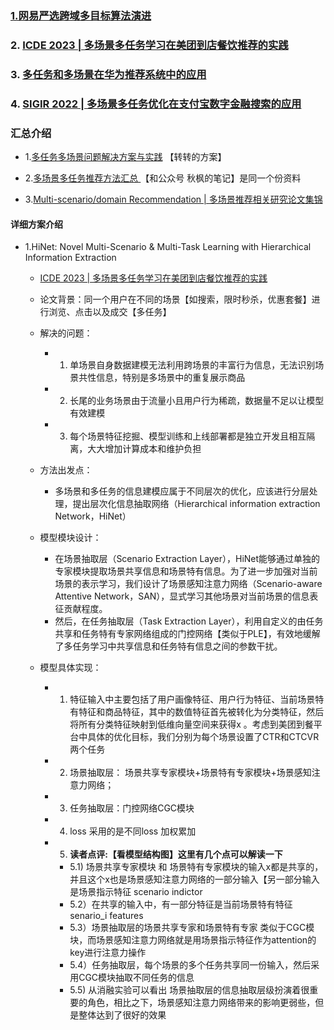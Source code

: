 ### [1.网易严选跨域多目标算法演进  ](https://mp.weixin.qq.com/s/Ks5aaV-S3doVcoedWznCYg)
### 2. [ICDE 2023 | 多场景多任务学习在美团到店餐饮推荐的实践 ](https://tech.meituan.com/2023/03/23/recommendation-multi-scenario-task.html)
### 3. [多任务和多场景在华为推荐系统中的应用 ](https://www.51cto.com/article/772972.html)
### 4. [SIGIR 2022 | 多场景多任务优化在支付宝数字金融搜索的应用 ](https://cloud.tencent.com/developer/article/2050720)

### 汇总介绍
- 1.[多任务多场景问题解决方案与实践](https://www.51cto.com/article/772664.html) 【转转的方案】

- 2.[多场景多任务推荐方法汇总 ](https://developer.volcengine.com/articles/7391691426238562358) 【和公众号 秋枫的笔记】是同一个份资料

- 3.[Multi-scenario/domain Recommendation | 多场景推荐相关研究论文集锦](https://mp.weixin.qq.com/s/HReDpj3Ver4IPqGNGWfLWg)


#### 详细方案介绍

- 1.HiNet: Novel Multi-Scenario & Multi-Task Learning with Hierarchical Information Extraction

  - [ICDE 2023 | 多场景多任务学习在美团到店餐饮推荐的实践](https://tech.meituan.com/2023/03/23/recommendation-multi-scenario-task.html)

  - 论文背景：同一个用户在不同的场景【如搜索，限时秒杀，优惠套餐】进行浏览、点击以及成交【多任务】

  - 解决的问题：

    - 1. 单场景自身数据建模无法利用跨场景的丰富行为信息，无法识别场景共性信息，特别是多场景中的重复展示商品

    - 2. 长尾的业务场景由于流量小且用户行为稀疏，数据量不足以让模型有效建模

    - 3. 每个场景特征挖掘、模型训练和上线部署都是独立开发且相互隔离，大大增加计算成本和维护负担

  - 方法出发点：
    - 多场景和多任务的信息建模应属于不同层次的优化，应该进行分层处理，提出层次化信息抽取网络（Hierarchical information extraction Network，HiNet）

  - 模型模块设计：
    - 在场景抽取层（Scenario Extraction Layer），HiNet能够通过单独的专家模块提取场景共享信息和场景特有信息。为了进一步加强对当前场景的表示学习，我们设计了场景感知注意力网络（Scenario-aware Attentive Network，SAN），显式学习其他场景对当前场景的信息表征贡献程度。
    - 然后，在任务抽取层（Task Extraction Layer），利用自定义的由任务共享和任务特有专家网络组成的门控网络【类似于PLE】，有效地缓解了多任务学习中共享信息和任务特有信息之间的参数干扰。

  - 模型具体实现：
    - 1) 特征输入中主要包括了用户画像特征、用户行为特征、当前场景特有特征和商品特征，其中的数值特征首先被转化为分类特征，然后将所有分类特征映射到低维向量空间来获得x
。考虑到美团到餐平台中具体的优化目标，我们分别为每个场景设置了CTR和CTCVR两个任务
    - 2) 场景抽取层： 场景共享专家模块+场景特有专家模块+场景感知注意力网络；
    - 3) 任务抽取层：门控网络CGC模块
    - 4) loss 采用的是不同loss 加权累加
    - 5)  **读者点评:【看模型结构图】这里有几个点可以解读一下**

      - 5.1) 场景共享专家模块 和 场景特有专家模块的输入x都是共享的，并且这个x也是场景感知注意力网络的一部分输入【另一部分输入是场景指示特征 scenario indictor
      - 5.2）在共享的输入中，有一部分特征是当前场景特有特征 senario_i features
      - 5.3）场景抽取层的场景共享专家和场景特有专家 类似于CGC模块，而场景感知注意力网络就是用场景指示特征作为attention的key进行注意力操作
      - 5.4）任务抽取层，每个场景的多个任务共享同一份输入，然后采用CGC模块抽取不同任务的信息
      - 5.5) 从消融实验可以看出 场景抽取层的信息抽取层级扮演着很重要的角色，相比之下，场景感知注意力网络带来的影响更弱些，但是整体达到了很好的效果
